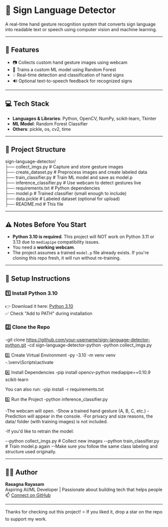 # 🤟 Sign Language Detector

A real-time hand gesture recognition system that converts sign language into readable text or speech using computer vision and machine learning.

---

## 🧠 Features

- 📷 Collects custom hand gesture images using webcam
- 🧠 Trains a custom ML model using Random Forest
- 💡 Real-time detection and classification of hand signs
- 🔊 Optional text-to-speech feedback for recognized signs

---

## 💻 Tech Stack

- **Languages & Libraries**: Python, OpenCV, NumPy, scikit-learn, Tkinter
- **ML Model**: Random Forest Classifier
- **Others**: pickle, os, cv2, time

---

## 📁 Project Structure

sign-language-detector/  
├── collect_imgs.py                # Capture and store gesture images  
├── create_dataset.py              # Preprocess images and create labeled data  
├── train_classifier.py            # Train ML model and save as model.p  
├── inference_classifier.py        # Use webcam to detect gestures live  
├── requirements.txt               # Python dependencies  
├── model.p                        # Trained classifier (small enough to include)  
├── data.pickle                    # Labeled dataset (optional for upload)  
├── README.md                      # This file  


---

## ⚠️ Notes Before You Start

- **Python 3.10 is required**. This project will NOT work on Python 3.11 or 3.13 due to `mediapipe` compatibility issues.
- You need a **working webcam**.
- The project assumes a trained `model.p` file already exists. If you're cloning this repo fresh, it will run without re-training.

---

## 🔧 Setup Instructions

### 1️⃣ Install Python 3.10

👉 Download it here: [Python 3.10](https://www.python.org/downloads/release/python-3100/)  
✅ Check "Add to PATH" during installation

### 2️⃣ Clone the Repo
-git clone https://github.com/your-username/sign-language-detector-python.git
-cd sign-language-detector-python
-python collect_imgs.py

3️⃣ Create Virtual Environment
-py -3.10 -m venv venv
-.\venv\Scripts\activate

4️⃣ Install Dependencies
-pip install opencv-python mediapipe==0.10.9 scikit-learn

You can also run:
-pip install -r requirements.txt

5️⃣ Run the Project
-python inference_classifier.py

-The webcam will open.
-Show a trained hand gesture (A, B, C, etc.)
-Prediction will appear in the console.
-For privacy and size reasons, the data/ folder (with training images) is not included.

-If you'd like to retrain the model:

--python collect_imgs.py   # Collect new images
--python train_classifier.py  # Train model.p again
--Make sure you follow the same class labeling and structure used originally.

---

## 👩‍💻 Author

**Rasagna Rayasam**  
Aspiring AI/ML Developer | Passionate about building tech that helps people  
📫 [Connect on GitHub](https://github.com/RasagnaRayasam)

---

Thanks for checking out this project! ⭐ If you liked it, drop a star on the repo to support my work.










